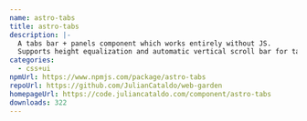 ```yaml
---
name: astro-tabs
title: astro-tabs
description: |-
  A tabs bar + panels component which works entirely without JS.
  Supports height equalization and automatic vertical scroll bar for tabs bar.
categories:
  - css+ui
npmUrl: https://www.npmjs.com/package/astro-tabs
repoUrl: https://github.com/JulianCataldo/web-garden
homepageUrl: https://code.juliancataldo.com/component/astro-tabs
downloads: 322
---
```

